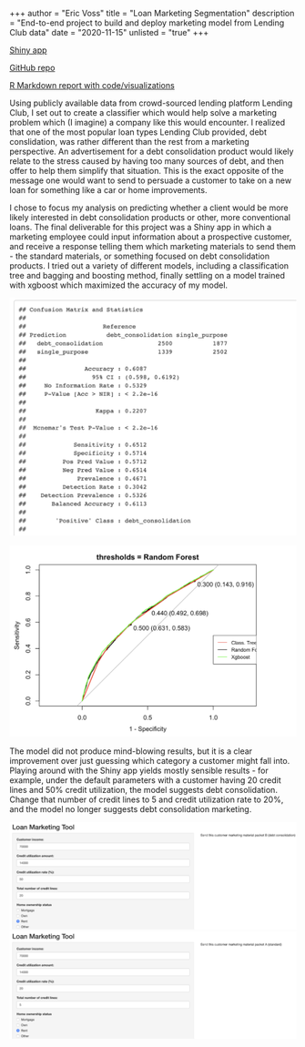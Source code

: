 +++
author = "Eric Voss"
title = "Loan Marketing Segmentation"
description = "End-to-end project to build and deploy marketing model from Lending Club data"
date = "2020-11-15"
unlisted = "true"
+++

[Shiny app](https://ericvoss.shinyapps.io/debtconsolidationapp/)

[GitHub repo](https://github.com/envoss11/LendingClubProject)

[R Markdown report with code/visualizations](LCClean.html)

Using publicly available data from crowd-sourced lending platform Lending Club, I set out to create a classifier which would help solve a marketing problem which (I imagine) a company like this would encounter. I realized that one of the most popular loan types Lending Club provided, debt conslidation, was rather different than the rest from a marketing perspective. An advertisement for a debt consolidation product would likely relate to the stress caused by having too many sources of debt, and then offer to help them simplify that situation. This is the exact opposite of the message one would want to send to persuade a customer to take on a new loan for something like a car or home improvements. 

I chose to focus my analysis on predicting whether a client would be more likely interested in debt consolidation products or other, more conventional loans. The final deliverable for this project was a Shiny app in which a marketing employee could input information about a prospective customer, and receive a response telling them which marketing materials to send them - the standard materials, or something focused on debt consolidation products. I tried out a variety of different models, including a classification tree and bagging and boosting method, finally settling on a model trained with xgboost which maximized the accuracy of my model.

![Confusion Matrix](images/confusionMatrix.png) 

![ROC Curve](images/ROC.png)

The model did not produce mind-blowing results, but it is a clear improvement over just guessing which category a customer might fall into. Playing around with the Shiny app yields mostly sensible results - for example, under the default parameters with a customer having 20 credit lines and 50% credit utilization, the model suggests debt consolidation. Change that number of credit lines to 5 and credit utilization rate to 20%, and the model no longer suggests debt consolidation marketing.

![Default model parameters](images/defaultparam.png) ![New model parameters](images/newparam.png)